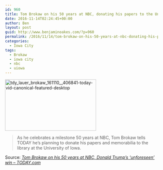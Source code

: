 ```yaml
---
id: 960
title: Tom Brokaw on his 50 years at NBC, donating his papers to the University of Iowa
date: 2016-11-14T02:24:45+00:00
author: Ben
layout: post
guid: http://www.benjaminoakes.com/?p=960
permalink: /2016/11/14/tom-brokaw-on-his-50-years-at-nbc-donating-his-papers-to-the-university-of-iowa/
categories:
  - Iowa City
tags:
  - Brokaw
  - iowa city
  - nbc
  - uiowa
---
```

[<img class="alignnone size-medium wp-image-961" src="http://www.benjaminoakes.com/wp-content/uploads/2016/11/tdy_lauer_brokaw_161110__406841.today-vid-canonical-featured-desktop-300x169-1.jpg" alt="tdy_lauer_brokaw_161110__406841-today-vid-canonical-featured-desktop" width="300" height="169" />](http://www.benjaminoakes.com/wp-content/uploads/2016/11/tdy_lauer_brokaw_161110__406841.today-vid-canonical-featured-desktop.jpg)

> As he celebrates a milestone 50 years at NBC, Tom Brokaw tells TODAY he’s planning to donate his papers and memorabilia to the library at the University of Iowa.

Source: _[Tom Brokaw on his 50 years at NBC, Donald Trump’s ‘unforeseen’ win &#8211; TODAY.com](http://www.today.com/video/tom-brokaw-on-his-50-years-at-nbc-donald-trump-s-unforeseen-win-805618755912)_
